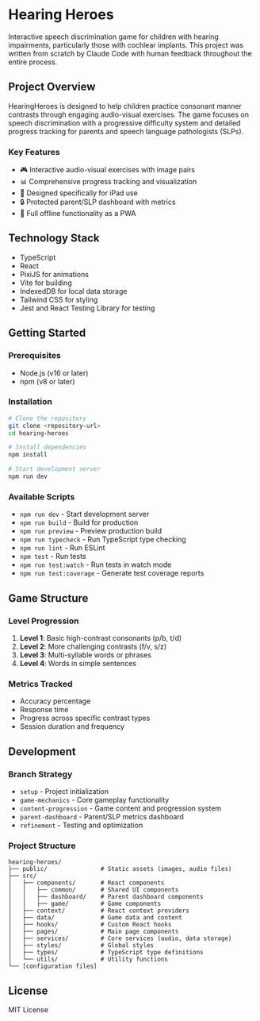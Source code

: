 # Hearing Heroes

Interactive speech discrimination game for children with hearing impairments, particularly those with cochlear implants. This project was written from scratch by Claude Code with human feedback throughout the entire process.

## Project Overview

HearingHeroes is designed to help children practice consonant manner contrasts through engaging audio-visual exercises. The game focuses on speech discrimination with a progressive difficulty system and detailed progress tracking for parents and speech language pathologists (SLPs).

### Key Features

- 🎮 Interactive audio-visual exercises with image pairs
- 📊 Comprehensive progress tracking and visualization
- 📱 Designed specifically for iPad use
- 🔒 Protected parent/SLP dashboard with metrics
- 📶 Full offline functionality as a PWA

## Technology Stack

- TypeScript
- React
- PixiJS for animations
- Vite for building
- IndexedDB for local data storage
- Tailwind CSS for styling
- Jest and React Testing Library for testing

## Getting Started

### Prerequisites

- Node.js (v16 or later)
- npm (v8 or later)

### Installation

```bash
# Clone the repository
git clone <repository-url>
cd hearing-heroes

# Install dependencies
npm install

# Start development server
npm run dev
```

### Available Scripts

- `npm run dev` - Start development server
- `npm run build` - Build for production
- `npm run preview` - Preview production build
- `npm run typecheck` - Run TypeScript type checking
- `npm run lint` - Run ESLint
- `npm test` - Run tests
- `npm run test:watch` - Run tests in watch mode
- `npm run test:coverage` - Generate test coverage reports

## Game Structure

### Level Progression

1. **Level 1**: Basic high-contrast consonants (p/b, t/d)
2. **Level 2**: More challenging contrasts (f/v, s/z)
3. **Level 3**: Multi-syllable words or phrases
4. **Level 4**: Words in simple sentences

### Metrics Tracked

- Accuracy percentage
- Response time
- Progress across specific contrast types
- Session duration and frequency

## Development

### Branch Strategy

- `setup` - Project initialization
- `game-mechanics` - Core gameplay functionality
- `content-progression` - Game content and progression system
- `parent-dashboard` - Parent/SLP metrics dashboard
- `refinement` - Testing and optimization

### Project Structure

```
hearing-heroes/
├── public/               # Static assets (images, audio files)
├── src/
│   ├── components/       # React components
│   │   ├── common/       # Shared UI components
│   │   ├── dashboard/    # Parent dashboard components
│   │   ├── game/         # Game components
│   ├── context/          # React context providers
│   ├── data/             # Game data and content
│   ├── hooks/            # Custom React hooks
│   ├── pages/            # Main page components
│   ├── services/         # Core services (audio, data storage)
│   ├── styles/           # Global styles
│   ├── types/            # TypeScript type definitions
│   └── utils/            # Utility functions
└── [configuration files]
```

## License

MIT License